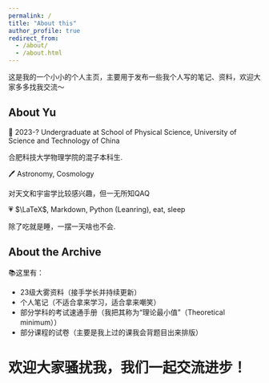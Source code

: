 ```yaml
---
permalink: /
title: "About this"
author_profile: true
redirect_from: 
  - /about/
  - /about.html
---
```


这是我的一个小小的个人主页，主要用于发布一些我个人写的笔记、资料，欢迎大家多多找我交流～

## About Yu
📖 2023-?  Undergraduate at School of Physical Science, University of Science and Technology of China

合肥科技大学物理学院的混子本科生.

🖊️ Astronomy, Cosmology

对天文和宇宙学比较感兴趣，但一无所知QAQ

💗 $\LaTeX$, Markdown, Python (Leanring), eat, sleep

除了吃就是睡，一摆一天啥也不会.

## About the Archive
📚这里有：
- 23级大雾资料（接手学长并持续更新）
- 个人笔记（不适合拿来学习，适合拿来嘲笑）
- 部分学科的考试速通手册（我把其称为“理论最小值”（Theoretical minimum））
- 部分课程的试卷（主要是我上过的课我会背题目出来排版）

# 欢迎大家骚扰我，我们一起交流进步！
